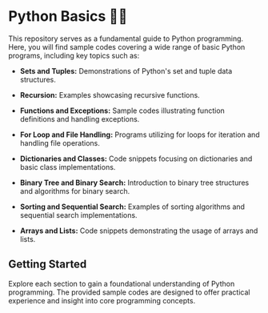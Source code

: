 # Python Basics 🐍🚀

This repository serves as a fundamental guide to Python programming. Here, you will find sample codes covering a wide range of basic Python programs, including key topics such as:

- **Sets and Tuples:** Demonstrations of Python's set and tuple data structures.

- **Recursion:** Examples showcasing recursive functions.

- **Functions and Exceptions:** Sample codes illustrating function definitions and handling exceptions.

- **For Loop and File Handling:** Programs utilizing for loops for iteration and handling file operations.

- **Dictionaries and Classes:** Code snippets focusing on dictionaries and basic class implementations.

- **Binary Tree and Binary Search:** Introduction to binary tree structures and algorithms for binary search.

- **Sorting and Sequential Search:** Examples of sorting algorithms and sequential search implementations.

- **Arrays and Lists:** Code snippets demonstrating the usage of arrays and lists.

## Getting Started

Explore each section to gain a foundational understanding of Python programming. The provided sample codes are designed to offer practical experience and insight into core programming concepts.


